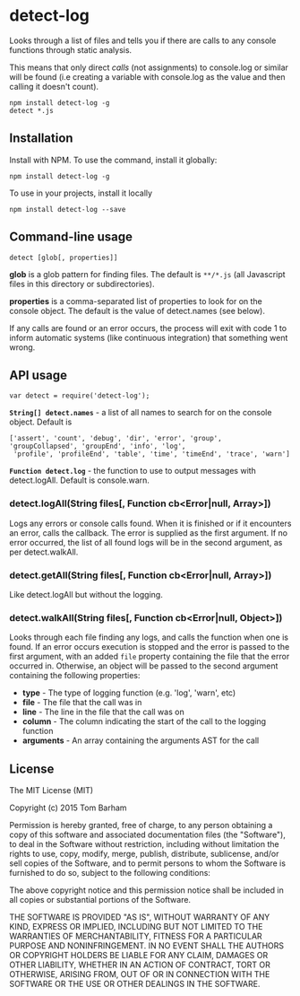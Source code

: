 # detect-log

Looks through a list of files and tells you if there are calls to any console functions through static analysis.

This means that only direct *calls* (not assignments) to console.log or similar will be found (i.e creating a variable with console.log as the value and then calling it doesn't count).

	npm install detect-log -g
	detect *.js

## Installation

Install with NPM. To use the command, install it globally:

	npm install detect-log -g

To use in your projects, install it locally

	npm install detect-log --save

## Command-line usage

	detect [glob[, properties]]

**glob** is a glob pattern for finding files. The default is `**/*.js` (all Javascript files in this directory or subdirectories).

**properties** is a comma-separated list of properties to look for on the console object. The default is the value of detect.names (see below).

If any calls are found or an error occurs, the process will exit with code 1 to inform automatic systems (like continuous integration) that something went wrong.

## API usage

	var detect = require('detect-log');

**`String[] detect.names`** - a list of all names to search for on the console object. Default is

	['assert', 'count', 'debug', 'dir', 'error', 'group', 'groupCollapsed', 'groupEnd', 'info', 'log',
     'profile', 'profileEnd', 'table', 'time', 'timeEnd', 'trace', 'warn']

**`Function detect.log`** - the function to use to output messages with detect.logAll. Default is console.warn.

### detect.logAll(String files[, Function cb<Error|null, Array>])

Logs any errors or console calls found. When it is finished or if it encounters an error, calls the callback. The error is supplied as the first argument. If no error occurred, the list of all found logs will be in the second argument, as per detect.walkAll.

### detect.getAll(String files[, Function cb<Error|null, Array>])

Like detect.logAll but without the logging.

### detect.walkAll(String files[, Function cb<Error|null, Object>])

Looks through each file finding any logs, and calls the function when one is found. If an error occurs execution is stopped and the error is passed to the first argument, with an added `file` property containing the file that the error occurred in. Otherwise, an object will be passed to the second argument containing the following properties:

 - **type** - The type of logging function (e.g. 'log', 'warn', etc)
 - **file** - The file that the call was in
 - **line** - The line in the file that the call was on
 - **column** - The column indicating the start of the call to the logging function
 - **arguments** - An array containing the arguments AST for the call

## License

The MIT License (MIT)

Copyright (c) 2015 Tom Barham

Permission is hereby granted, free of charge, to any person obtaining a copy
of this software and associated documentation files (the "Software"), to deal
in the Software without restriction, including without limitation the rights
to use, copy, modify, merge, publish, distribute, sublicense, and/or sell
copies of the Software, and to permit persons to whom the Software is
furnished to do so, subject to the following conditions:

The above copyright notice and this permission notice shall be included in
all copies or substantial portions of the Software.

THE SOFTWARE IS PROVIDED "AS IS", WITHOUT WARRANTY OF ANY KIND, EXPRESS OR
IMPLIED, INCLUDING BUT NOT LIMITED TO THE WARRANTIES OF MERCHANTABILITY,
FITNESS FOR A PARTICULAR PURPOSE AND NONINFRINGEMENT. IN NO EVENT SHALL THE
AUTHORS OR COPYRIGHT HOLDERS BE LIABLE FOR ANY CLAIM, DAMAGES OR OTHER
LIABILITY, WHETHER IN AN ACTION OF CONTRACT, TORT OR OTHERWISE, ARISING FROM,
OUT OF OR IN CONNECTION WITH THE SOFTWARE OR THE USE OR OTHER DEALINGS IN
THE SOFTWARE.
